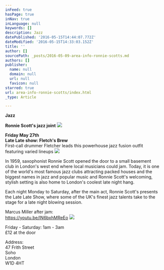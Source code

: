 ```yaml
---
inFeed: true
hasPage: true
inNav: true
inLanguage: null
keywords: []
description: Jazz
datePublished: '2016-05-15T14:44:07.772Z'
dateModified: '2016-05-15T14:33:03.152Z'
title: ''
author: []
sourcePath: _posts/2016-05-09-area-info-ronnie-scotts.md
authors: []
publisher:
  name: null
  domain: null
  url: null
  favicon: null
starred: true
url: area-info-ronnie-scotts/index.html
_type: Article

---
```

**Jazz**

**Ronnie Scott's jazz joint**
![](https://the-grid-user-content.s3-us-west-2.amazonaws.com/d98b6a59-4567-42ff-ba54-ca1f432605a2.jpg)

**Friday May 27th  
Late Late show: Fletch's Brew**  
First-call drummer Fletcher leads this powerhouse jazz fusion outfit featuring varied lineups
![](https://the-grid-user-content.s3-us-west-2.amazonaws.com/fe3e2e8d-d594-4bfa-b047-dbafe3ccae6f.jpg)

In 1959, saxophonist Ronnie Scott opened the door to a small basement club in London's west end where local musicians could jam. Today, it is one of the world's most famous jazz clubs attracting packed houses and the biggest names in jazz and popular music and Ronnie Scott's welcoming, stylish setting is also home to London's coolest late night hang.

Each night Monday to Saturday, after the main act, Ronnie Scott's presents the Late Late Show, where some of the UK's finest jazz talents take to the stage for a late night blowing session.

Marcus Miller after jam:  
https://youtu.be/lN6bxhMReEo
![](https://imgflo.herokuapp.com/graph/vahj1ThiexotieMo/6f40e9285aa7e175ca479bdfa2b05716/passthrough.jpg?height=600&input=https%3A%2F%2Fthe-grid-user-content.s3-us-west-2.amazonaws.com%2Fabb9f8fe-8788-4648-96a7-e6ea1558772c.jpg)

Friday - Saturday: 1am - 3am  
£12 at the door

Address:  
47 Frith Street  
Soho  
London  
W1D 4HT